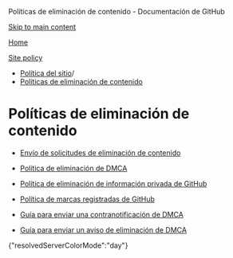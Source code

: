 Políticas de eliminación de contenido - Documentación de GitHub

[Skip to main content](#main-content)

[Home](/es)

[Site policy](/es/site-policy)

* [Política del sitio](/es/site-policy)/
* [Políticas de eliminación de contenido](/es/site-policy/content-removal-policies)

Políticas de eliminación de contenido
==========

* [Envío de solicitudes de eliminación de contenido](/es/site-policy/content-removal-policies/submitting-content-removal-requests)

* [Política de eliminación de DMCA](/es/site-policy/content-removal-policies/dmca-takedown-policy)

* [Política de eliminación de información privada de GitHub](/es/site-policy/content-removal-policies/github-private-information-removal-policy)

* [Política de marcas registradas de GitHub](/es/site-policy/content-removal-policies/github-trademark-policy)

* [Guía para enviar una contranotificación de DMCA](/es/site-policy/content-removal-policies/guide-to-submitting-a-dmca-counter-notice)

* [Guía para enviar un aviso de eliminación de DMCA](/es/site-policy/content-removal-policies/guide-to-submitting-a-dmca-takedown-notice)

{"resolvedServerColorMode":"day"}
